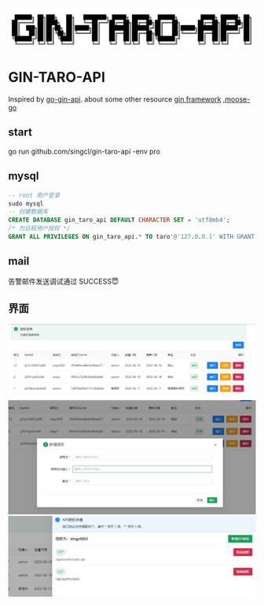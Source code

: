 ![gin-taro-api](./imgs/20220609102431.jpg)

# GIN-TARO-API

Inspired by [go-gin-api](https://github.com/xinliangnote/go-gin-api). about some other resource [gin framework](https://gin-gonic.com/zh-cn/docs/quickstart/)
,[moose-go](https://gitee.com/shizidada/moose-go)

## start

go run github.com/singcl/gin-taro-api -env pro

## mysql

```sql
-- root 用户登录
sudo mysql
-- 创建数据库
CREATE DATABASE gin_taro_api DEFAULT CHARACTER SET = 'utf8mb4';
/* 为远程用户授权 */
GRANT ALL PRIVILEGES ON gin_taro_api.* TO taro'@'127.0.0.1' WITH GRANT OPTION;
```

## mail
告警邮件发送调试通过 SUCCESS😇

## 界面
![授权列表](./imgs/authorized_list.png)
![新增授权](./imgs/authorized_add.png)
![授权详情](./imgs/authorized_detail.png)